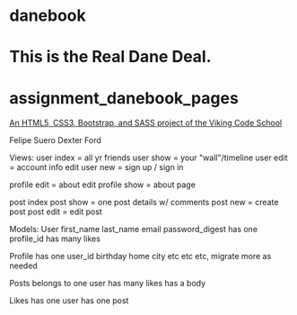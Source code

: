 danebook
========

This is the Real Dane Deal.
=======
# assignment_danebook_pages

[An HTML5, CSS3, Bootstrap, and SASS project of the Viking Code School](http://www.vikingcodeschool.com)

Felipe Suero
Dexter Ford

Views:
  user index = all yr friends
  user show = your "wall"/timeline
  user edit = account info edit
  user new = sign up / sign in

  profile edit = about edit
  profile show = about page

  post index
  post show = one post details w/ comments
  post new = create post
  post edit = edit post

Models:
User
  first_name
  last_name
  email
  password_digest
  has one profile_id
  has many likes

Profile
  has one user_id
  birthday
  home city
  etc etc etc, migrate more as needed

Posts
  belongs to one user
  has many likes
  has a body

Likes
  has one user 
  has one post

